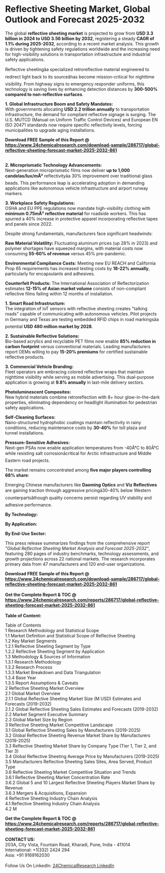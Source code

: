<h1>Reflective Sheeting Market, Global Outlook and Forecast 2025-2032</h1><p>The global <strong>reflective sheeting market</strong> is projected to grow from <strong>USD 3.3 billion in 2024 to USD 3.56 billion by 2032</strong>, registering a steady <strong>CAGR of 1.1% during 2025-2032</strong>, according to a recent market analysis. This growth is driven by tightening safety regulations worldwide and the increasing need for high-visibility solutions in transportation infrastructure and industrial safety applications.</p><p>Reflective sheetingâa specialized retroreflective material engineered to redirect light back to its sourceâhas become mission-critical for nighttime visibility. From highway signs to emergency responder uniforms, this technology is saving lives by enhancing detection distances by <strong>300-500% compared to non-reflective surfaces</strong>.</p><p><strong>1. Global Infrastructure Boom and Safety Mandates:</strong><br>
With governments allocating <strong>USD 2.2 trillion annually</strong> to transportation infrastructure, the demand for compliant reflective signage is surging. The U.S. MUTCD (Manual on Uniform Traffic Control Devices) and European EN ISO 20471 standards now require specific reflectivity levels, forcing municipalities to upgrade aging installations.</p><div><b>Download FREE Sample of this Report @ 
            <a href="https://www.24chemicalresearch.com/download-sample/286717/global-reflective-sheeting-forecast-market-2025-2032-861">
            https://www.24chemicalresearch.com/download-sample/286717/global-reflective-sheeting-forecast-market-2025-2032-861</a></b></div><br><p><strong>2. Microprismatic Technology Advancements:</strong><br>
Next-generation microprismatic films now deliver <strong>up to 1,000 candelas/lux/mÂ²</strong> reflectivityâa 30% improvement over traditional glass beads. This performance leap is accelerating adoption in demanding applications like autonomous vehicle infrastructure and airport runway markers.</p><p><strong>3. Workplace Safety Regulations:</strong><br>
OSHA and EU PPE regulations now mandate high-visibility clothing with <strong>minimum 0.75mÂ² reflective material</strong> for roadside workers. This has spurred a 40% increase in protective apparel incorporating reflective tapes and panels since 2022.</p><p>Despite strong fundamentals, manufacturers face significant headwinds:</p><p><strong>Raw Material Volatility:</strong> Fluctuating aluminum prices (up 28% in 2023) and polymer shortages have squeezed margins, with material costs now consuming <strong>55-60% of revenue</strong> versus 45% pre-pandemic.</p><p><strong>Environmental Compliance Costs:</strong> Meeting new EU REACH and California Prop 65 requirements has increased testing costs by <strong>18-22% annually</strong>, particularly for encapsulants and adhesives.</p><p><strong>Counterfeit Products:</strong> The International Association of Reflectorization estimates <strong>12-15% of Asian market volume</strong> consists of non-compliant reflective films failing within 12 months of installation.</p><p><strong>1. Smart Road Infrastructure:</strong><br>
The integration of IoT sensors with reflective sheeting creates "talking roads" capable of communicating with autonomous vehicles. Pilot projects in Germany and Texas are testing embedded RFID chips in road markingsâa potential <strong>USD 480 million market by 2028</strong>.</p><p><strong>2. Sustainable Reflective Solutions:</strong><br>
Bio-based acrylics and recyclable PET films now enable <strong>85% reduction in carbon footprint</strong> versus conventional materials. Leading manufacturers report OEMs willing to pay <strong>15-20% premiums</strong> for certified sustainable reflective products.</p><p><strong>3. Commercial Vehicle Branding:</strong><br>
Fleet operators are embracing colored reflective wraps that maintain nighttime visibility while serving as mobile advertising. This dual-purpose application is growing at <strong>9.8% annually</strong> in last-mile delivery sectors.</p><p><strong>Photoluminescent Composites:</strong><br>
	New hybrid materials combine retroreflection with 8+ hour glow-in-the-dark properties, eliminating dependency on headlight illumination for pedestrian safety applications.</p><p><strong>Self-Cleaning Surfaces:</strong><br>
	Nano-structured hydrophobic coatings maintain reflectivity in rainy conditions, reducing maintenance costs by <strong>30-40%</strong> for toll plaza and tunnel installations.</p><p><strong>Pressure-Sensitive Adhesives:</strong><br>
	Next-gen PSAs now enable application temperatures from -40Â°C to 80Â°C while resisting salt corrosionâcritical for Arctic infrastructure and Middle Eastern road projects.</p><p>The market remains concentrated among <strong>five major players controlling 68% share</strong>:</p><p>Emerging Chinese manufacturers like <strong>Daoming Optics</strong> and <strong>Viz Reflectives</strong> are gaining traction through aggressive pricingâ30-40% below Western counterpartsâthough quality concerns persist regarding UV stability and adhesive performance.</p><p><strong>By Technology:</strong></p><p><strong>By Application:</strong></p><p><strong>By End-Use Sector:</strong></p><p>This press release summarizes findings from the comprehensive report <em>"Global Reflective Sheeting Market Analysis and Forecast 2025-2032"</em>, featuring 280 pages of industry benchmarks, technology assessments, and growth projections across 22 national markets. The research incorporates primary data from 47 manufacturers and 120 end-user organizations.</p><div><b>Download FREE Sample of this Report @ 
            <a href="https://www.24chemicalresearch.com/download-sample/286717/global-reflective-sheeting-forecast-market-2025-2032-861">
            https://www.24chemicalresearch.com/download-sample/286717/global-reflective-sheeting-forecast-market-2025-2032-861</a></b></div><br><div><b>Get the Complete Report & TOC @ 
            <a href="https://www.24chemicalresearch.com/reports/286717/global-reflective-sheeting-forecast-market-2025-2032-861">
            https://www.24chemicalresearch.com/reports/286717/global-reflective-sheeting-forecast-market-2025-2032-861</a></b></div><br>
            <b>Table of Content:</b><p>Table of Contents<br />
1 Research Methodology and Statistical Scope<br />
1.1 Market Definition and Statistical Scope of Reflective Sheeting<br />
1.2 Key Market Segments<br />
1.2.1 Reflective Sheeting Segment by Type<br />
1.2.2 Reflective Sheeting Segment by Application<br />
1.3 Methodology & Sources of Information<br />
1.3.1 Research Methodology<br />
1.3.2 Research Process<br />
1.3.3 Market Breakdown and Data Triangulation<br />
1.3.4 Base Year<br />
1.3.5 Report Assumptions & Caveats<br />
2 Reflective Sheeting Market Overview<br />
2.1 Global Market Overview<br />
2.1.1 Global Reflective Sheeting Market Size (M USD) Estimates and Forecasts (2019-2032)<br />
2.1.2 Global Reflective Sheeting Sales Estimates and Forecasts (2019-2032)<br />
2.2 Market Segment Executive Summary<br />
2.3 Global Market Size by Region<br />
3 Reflective Sheeting Market Competitive Landscape<br />
3.1 Global Reflective Sheeting Sales by Manufacturers (2019-2025)<br />
3.2 Global Reflective Sheeting Revenue Market Share by Manufacturers (2019-2025)<br />
3.3 Reflective Sheeting Market Share by Company Type (Tier 1, Tier 2, and Tier 3)<br />
3.4 Global Reflective Sheeting Average Price by Manufacturers (2019-2025)<br />
3.5 Manufacturers Reflective Sheeting Sales Sites, Area Served, Product Type<br />
3.6 Reflective Sheeting Market Competitive Situation and Trends<br />
3.6.1 Reflective Sheeting Market Concentration Rate<br />
3.6.2 Global 5 and 10 Largest Reflective Sheeting Players Market Share by Revenue<br />
3.6.3 Mergers & Acquisitions, Expansion<br />
4 Reflective Sheeting Industry Chain Analysis<br />
4.1 Reflective Sheeting Industry Chain Analysis<br />
4.2 M</p><div><b>Get the Complete Report & TOC @ 
            <a href="https://www.24chemicalresearch.com/reports/286717/global-reflective-sheeting-forecast-market-2025-2032-861">
            https://www.24chemicalresearch.com/reports/286717/global-reflective-sheeting-forecast-market-2025-2032-861</a></b></div><br><b>CONTACT US:</b><br>
            203A, City Vista, Fountain Road, Kharadi, Pune, India - 411014<br>
            International: +1(332) 2424 294<br>
            Asia: +91 9169162030 <br><br>
            Follow Us On LinkedIn: <a href="https://www.linkedin.com/company/24chemicalresearch/">24ChemicalResearch LinkedIn</a>